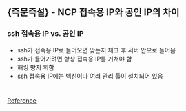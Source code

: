 ## {즉문즉설} - NCP 접속용 IP와 공인 IP의 차이

### ssh 접속용 IP vs. 공인 IP

- ssh가 접속용 IP로 들어오면 맞는지 체크 후 서버 안으로 들어옴
- ssh가 들어가려면 항상 접속용 IP를 거쳐야 함
- 해킹 방지 위함
- ssh 접속용 IP에는 백신이나 여러 관리 툴이 설치되어 있음

#

[Reference](https://www.youtube.com/watch?v=FBlVmC4Kxso&list=PLEOnZ6GeucBXxALyjhnC-kwXdHelCPfEx&index=1)
